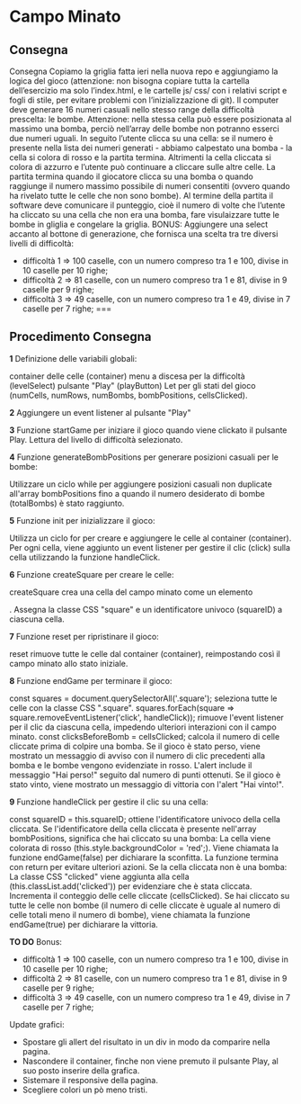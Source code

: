 Campo Minato
===
## Consegna
Consegna
Copiamo la griglia fatta ieri nella nuova repo e aggiungiamo la logica del gioco (attenzione: non bisogna copiare tutta la cartella dell’esercizio ma solo l’index.html, e le cartelle js/ css/ con i relativi script e fogli di stile, per evitare problemi con l’inizializzazione di git).
Il computer deve generare 16 numeri casuali nello stesso range della difficoltà prescelta: le bombe. Attenzione: nella stessa cella può essere posizionata al massimo una bomba, perciò nell’array delle bombe non potranno esserci due numeri uguali.
In seguito l’utente clicca su una cella: se il numero è presente nella lista dei numeri generati - abbiamo calpestato una bomba - la cella si colora di rosso e la partita termina. Altrimenti la cella cliccata si colora di azzurro e l’utente può continuare a cliccare sulle altre celle.
La partita termina quando il giocatore clicca su una bomba o quando raggiunge il numero massimo possibile di numeri consentiti (ovvero quando ha rivelato tutte le celle che non sono bombe).
Al termine della partita il software deve comunicare il punteggio, cioè il numero di volte che l’utente ha cliccato su una cella che non era una bomba, fare visulaizzare tutte le bombe in gliglia e congelare la griglia.
BONUS:
Aggiungere una select accanto al bottone di generazione, che fornisca una scelta tra tre diversi livelli di difficoltà:
- difficoltà 1 ⇒ 100 caselle, con un numero compreso tra 1 e 100, divise in 10 caselle per 10 righe;
- difficoltà 2 ⇒ 81 caselle, con un numero compreso tra 1 e 81, divise in 9 caselle per 9 righe;
- difficoltà 3 ⇒ 49 caselle, con un numero compreso tra 1 e 49, divise in 7 caselle per 7 righe;
===
## Procedimento Consegna

**1** Definizione delle variabili globali:

container delle celle (container)
menu a discesa per la difficoltà (levelSelect)
pulsante "Play" (playButton)
Let per gli stati del gioco (numCells, numRows, numBombs, bombPositions, cellsClicked).

**2** Aggiungere un event listener al pulsante "Play"

**3** Funzione startGame per iniziare il gioco quando viene clickato il pulsante Play. Lettura del livello di difficoltà selezionato.

**4** Funzione generateBombPositions per generare posizioni casuali per le bombe:

Utilizzare un ciclo while per aggiungere posizioni casuali non duplicate all'array bombPositions fino a quando il numero desiderato di bombe (totalBombs) è stato raggiunto.

**5** Funzione init per inizializzare il gioco:

Utilizza un ciclo for per creare e aggiungere le celle al container (container). Per ogni cella, viene aggiunto un event listener per gestire il clic (click) sulla cella utilizzando la funzione handleClick.

**6** Funzione createSquare per creare le celle:

createSquare crea una cella del campo minato come un elemento <div>. Assegna la classe CSS "square" e un identificatore univoco (squareID) a ciascuna cella.

**7** Funzione reset per ripristinare il gioco:

reset rimuove tutte le celle dal container (container), reimpostando così il campo minato allo stato iniziale.

**8** Funzione endGame per terminare il gioco:

const squares = document.querySelectorAll('.square'); seleziona tutte le celle con la classe CSS ".square".
squares.forEach(square => square.removeEventListener('click', handleClick)); rimuove l'event listener per il clic da ciascuna cella, impedendo ulteriori interazioni con il campo minato.
const clicksBeforeBomb = cellsClicked; calcola il numero di celle cliccate prima di colpire una bomba.
Se il gioco è stato perso, viene mostrato un messaggio di avviso con il numero di clic precedenti alla bomba e le bombe vengono evidenziate in rosso. L'alert include il messaggio "Hai perso!" seguito dal numero di punti ottenuti.
Se il gioco è stato vinto, viene mostrato un messaggio di vittoria con l'alert "Hai vinto!".

**9** Funzione handleClick per gestire il clic su una cella:

const squareID = this.squareID; ottiene l'identificatore univoco della cella cliccata.
Se l'identificatore della cella cliccata è presente nell'array bombPositions, significa che hai cliccato su una bomba:
La cella viene colorata di rosso (this.style.backgroundColor = 'red';).
Viene chiamata la funzione endGame(false) per dichiarare la sconfitta.
La funzione termina con return per evitare ulteriori azioni.
Se la cella cliccata non è una bomba:
La classe CSS "clicked" viene aggiunta alla cella (this.classList.add('clicked')) per evidenziare che è stata cliccata.
Incrementa il conteggio delle celle cliccate (cellsClicked).
Se hai cliccato su tutte le celle non bombe (il numero di celle cliccate è uguale al numero di celle totali meno il numero di bombe), viene chiamata la funzione endGame(true) per dichiarare la vittoria.

**TO DO**
Bonus:
- difficoltà 1 ⇒ 100 caselle, con un numero compreso tra 1 e 100, divise in 10 caselle per 10 righe;
- difficoltà 2 ⇒ 81 caselle, con un numero compreso tra 1 e 81, divise in 9 caselle per 9 righe;
- difficoltà 3 ⇒ 49 caselle, con un numero compreso tra 1 e 49, divise in 7 caselle per 7 righe;

Update grafici:
- Spostare gli allert del risultato in un div in modo da comparire nella pagina.
- Nascondere il container, finche non viene premuto il pulsante Play, al suo posto inserire della grafica.
- Sistemare il responsive della pagina.
- Scegliere colori un pò meno tristi.